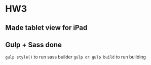 # HW3

## Made tablet view for iPad

## Gulp + Sass done

```gulp style()``` to run sass builder 
```gulp or gulp build``` to run building